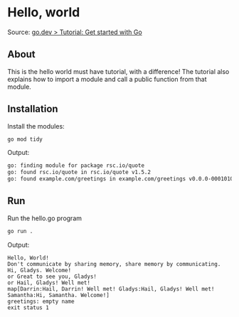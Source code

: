 # Hello, world

Source: [go.dev > Tutorial: Get started with Go](https://go.dev/doc/tutorial/getting-started)

## About

This is the hello world must have tutorial, with a difference! The tutorial also explains how to import a module and call a public function from that module.

## Installation

Install the modules:

```sh
go mod tidy
```

Output:

```sh
go: finding module for package rsc.io/quote
go: found rsc.io/quote in rsc.io/quote v1.5.2
go: found example.com/greetings in example.com/greetings v0.0.0-00010101000000-000000000000
```

## Run

Run the hello.go program

```sh
go run .
```

Output:

```text
Hello, World!
Don't communicate by sharing memory, share memory by communicating.
Hi, Gladys. Welcome!
or Great to see you, Gladys!
or Hail, Gladys! Well met!
map[Darrin:Hail, Darrin! Well met! Gladys:Hail, Gladys! Well met! Samantha:Hi, Samantha. Welcome!]
greetings: empty name
exit status 1
```
